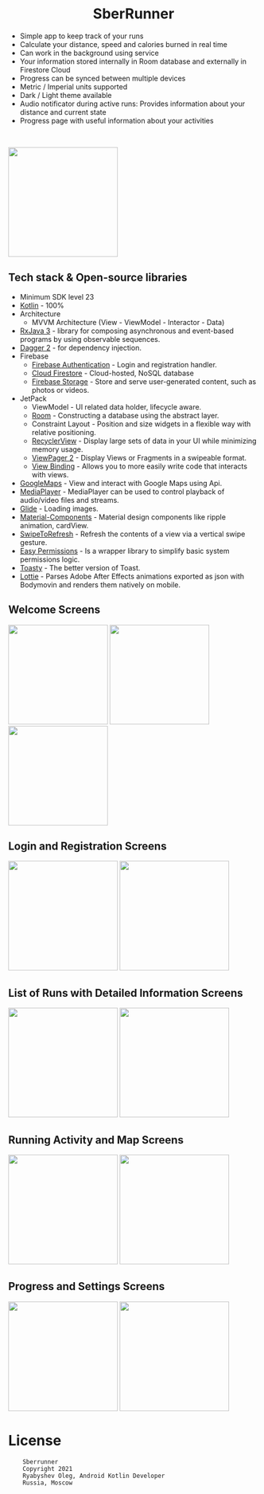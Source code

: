 <h1 align="center">SberRunner</h1>

- Simple app to keep track of your runs
- Calculate your distance, speed and calories burned in real time
- Can work in the background using service
- Your information stored internally in Room database and externally in Firestore Cloud 
- Progress can be synced between multiple devices
- Metric / Imperial units supported
- Dark / Light theme available
- Audio notificator during active runs: Provides information about your distance and current state
- Progress page with useful information about your activities

<br />

<p float="center">
  <img src="screenshots/logo.png" width="220" />
</p>

## Tech stack & Open-source libraries
- Minimum SDK level 23
- [Kotlin](https://kotlinlang.org/) - 100%
- Architecture
    - MVVM Architecture (View - ViewModel - Interactor - Data)
- [RxJava 3](https://github.com/ReactiveX/RxJava) - library for composing asynchronous and event-based programs by using observable sequences.
- [Dagger 2](https://dagger.dev/) - for dependency injection.
- Firebase
    - [Firebase Authentication](https://firebase.google.com/docs/auth) - Login and registration handler.
    - [Cloud Firestore](https://firebase.google.com/docs/firestore) - Cloud-hosted, NoSQL database
    - [Firebase Storage](https://firebase.google.com/docs/storage) - Store and serve user-generated content, such as photos or videos.
- JetPack
    - ViewModel - UI related data holder, lifecycle aware.
    - [Room](https://developer.android.com/training/data-storage/room) - Constructing a database using the abstract layer.
    - Constraint Layout - Position and size widgets in a flexible way with relative positioning. 
    - [RecyclerView](https://developer.android.com/guide/topics/ui/layout/recyclerview) - Display large sets of data in your UI while minimizing memory usage.
    - [ViewPager 2](https://developer.android.com/jetpack/androidx/releases/viewpager2) - Display Views or Fragments in a swipeable format.
    - [View Binding](https://developer.android.com/topic/libraries/view-binding) - Allows you to more easily write code that interacts with views.
- [GoogleMaps](https://developers.google.com/maps) - View and interact with Google Maps using Api.
- [MediaPlayer](https://developer.android.com/reference/android/media/MediaPlayer) - MediaPlayer can be used to control playback of audio/video files and streams.
- [Glide](https://github.com/bumptech/glide) - Loading images.
- [Material-Components](https://github.com/material-components/material-components-android) - Material design components like ripple animation, cardView.
- [SwipeToRefresh](https://developer.android.com/reference/androidx/swiperefreshlayout/widget/SwipeRefreshLayout) - Refresh the contents of a view via a vertical swipe gesture.
- [Easy Permissions](https://github.com/googlesamples/easypermissions) - Is a wrapper library to simplify basic system permissions logic.
- [Toasty](https://github.com/GrenderG/Toasty) - The better version of Toast.
- [Lottie](https://github.com/airbnb/lottie-android) - Parses Adobe After Effects animations exported as json with Bodymovin and renders them natively on mobile.

Welcome Screens
-----------

<p float="left">
  <img src="screenshots/hello_1.png" width="200" />
  <img src="screenshots/hello_2.png" width="200" /> 
  <img src="screenshots/hello_3.png" width="200" /> 
</p>

Login and Registration Screens
-----------

<p float="left">
  <img src="screenshots/login_light.png" width="220" />
  <img src="screenshots/registration_light.png" width="220" /> 
</p>

List of Runs with Detailed Information Screens
-----------

<p float="left">
  <img src="screenshots/list_light.png" width="220" />
  <img src="screenshots/detailed_light.png" width="220" />
</p>

Running Activity and Map Screens
-----------

<p float="left">
  <img src="screenshots/run_light.png" width="220" />
  <img src="screenshots/map_dark.png" width="220" /> 
</p>

Progress and Settings Screens
-----------

<p float="left">
  <img src="screenshots/progress_light.png" width="220" />
  <img src="screenshots/settings_light.png" width="220" /> 
</p>

# License
```
    Sberrunner
    Copyright 2021
    Ryabyshev Oleg, Android Kotlin Developer
    Russia, Moscow
```
